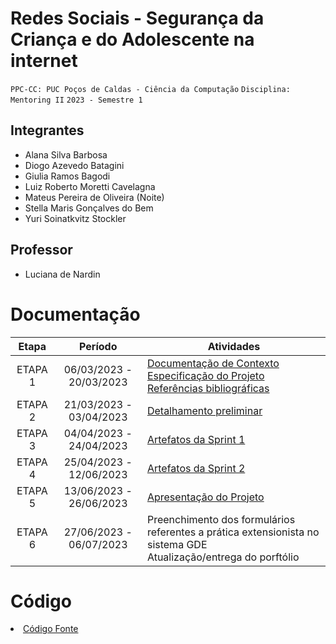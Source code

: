 # Redes Sociais - Segurança da Criança e do Adolescente na internet

`PPC-CC: PUC Poços de Caldas - Ciência da Computação`
`Disciplina: Mentoring II`
`2023 - Semestre 1`

## Integrantes

- Alana Silva Barbosa
- Diogo Azevedo Batagini
- Giulia Ramos Bagodi
- Luiz Roberto Moretti Cavelagna
- Mateus Pereira de Oliveira (Noite)
- Stella Maris Gonçalves do Bem
- Yuri Soinatkvitz Stockler

## Professor

- Luciana de Nardin

# Documentação

| Etapa   | Período                 | Atividades |
|  :----:   |  :----:               | ----------- |
| ETAPA 1 | 06/03/2023 - 20/03/2023 |<a href="docs/1-Documentação de Contexto.md"> Documentação de Contexto</a> <br> <a href="docs/2-Especificação do Projeto.md"> Especificação do Projeto</a> <br> <a href="docs/7-Referências.md"> Referências bibliográficas</a>|
| ETAPA 2 | 21/03/2023 - 03/04/2023 |<a href="docs/3-Detalhamento preliminar.md"> Detalhamento preliminar </a> |
| ETAPA 3 | 04/04/2023 - 24/04/2023 |<a href="docs/4-Sprint 1.md"> Artefatos da Sprint 1</a> |
| ETAPA 4 | 25/04/2023 - 12/06/2023 |<a href="docs/5-Sprint 2.md"> Artefatos da Sprint 2</a> |
| ETAPA 5 | 13/06/2023 - 26/06/2023 |<a href="docs/6-Apresentação do Projeto.md"> Apresentação do Projeto</a> |
| ETAPA 6 | 27/06/2023 - 06/07/2023 |Preenchimento dos formulários referentes a prática extensionista no sistema GDE <br> Atualização/entrega do porftólio| 

# Código

<li><a href="src/README.md"> Código Fonte</a></li>

